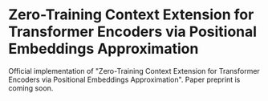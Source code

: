 # Zero-Training Context Extension for Transformer Encoders via Positional Embeddings Approximation
Official implementation of "Zero-Training Context Extension for Transformer Encoders via Positional Embeddings Approximation". Paper preprint is coming soon.
